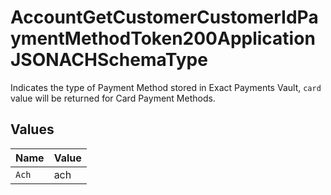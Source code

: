 # AccountGetCustomerCustomerIdPaymentMethodToken200ApplicationJSONACHSchemaType

Indicates the type of Payment Method stored in Exact Payments Vault, `card` value will be returned for Card Payment Methods.


## Values

| Name  | Value |
| ----- | ----- |
| `Ach` | ach   |